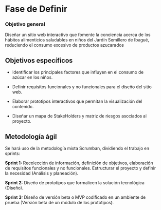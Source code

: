 # Fase de Definir

### Objetivo general

Diseñar un sitio web interactivo que fomente la conciencia acerca de los hábitos alimenticios saludables en niños del Jardín Semillero de Ibagué, reduciendo el consumo excesivo de productos azucarados

## Objetivos específicos


* Identificar los principales factores que influyen en el consumo de azúcar en los niños.

* Definir requisitos funcionales y no funcionales para el diseño del sitio web.

* Elaborar prototipos interactivos que permitan la visualización del contenido.

* Diseñar un mapa de StakeHolders y matriz de riesgos asociados al proyecto.


## Metodología ágil

Se hará uso de la metodología mixta Scrumban, dividiendo el trabajo en sprints:

**Sprint 1:** Recolección de información, definición de objetivos, elaboración de requisitos funcionales y no funcionales. Estructurar el proyecto y definir la necesidad (Análisis y planeación).

**Sprint 2:** Diseño de prototipos que formalicen la solución tecnológica (Diseño).

**Sprint 3:** Diseño de versión beta o MVP codificado en un ambiente de prueba (Versión beta de un módulo de los prototipos).